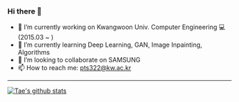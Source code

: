 ### Hi there 👋

- 🔭 I’m currently working on Kwangwoon Univ. Computer Engineering 💻 (2015.03 ~ )
- 🌱 I’m currently learning Deep Learning, GAN, Image Inpainting, Algorithms
- 👯 I’m looking to collaborate on SAMSUNG
- 📫 How to reach me: pts322@kw.ac.kr

---
[![Tae's github stats](https://github-readme-stats.vercel.app/api?username=developerTae&show_icons=true&count_private=true&theme=dark)](https://github.com/anuraghazra/github-readme-stats)
